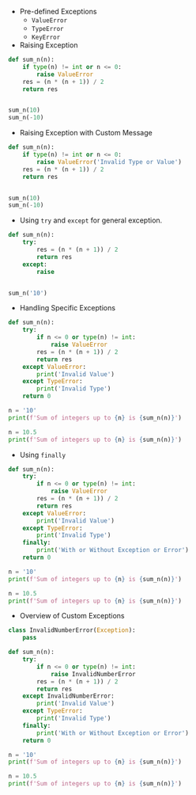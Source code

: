 * Pre-defined Exceptions
  * `ValueError`
  * `TypeError`
  * `KeyError`
* Raising Exception
```python
def sum_n(n):
    if type(n) != int or n <= 0:
        raise ValueError
    res = (n * (n + 1)) / 2
    return res


sum_n(10)
sum_n(-10)
```
* Raising Exception with Custom Message
```python
def sum_n(n):
    if type(n) != int or n <= 0:
        raise ValueError('Invalid Type or Value')
    res = (n * (n + 1)) / 2
    return res


sum_n(10)
sum_n(-10)
```
* Using `try` and `except` for general exception.
```python
def sum_n(n):
    try:
        res = (n * (n + 1)) / 2
        return res
    except:
        raise


sum_n('10')
```
* Handling Specific Exceptions
```python
def sum_n(n):
    try:
        if n <= 0 or type(n) != int:
            raise ValueError
        res = (n * (n + 1)) / 2
        return res
    except ValueError:
        print('Invalid Value')
    except TypeError:
        print('Invalid Type')
    return 0

n = '10'
print(f'Sum of integers up to {n} is {sum_n(n)}')

n = 10.5
print(f'Sum of integers up to {n} is {sum_n(n)}')
```
* Using `finally`
```python
def sum_n(n):
    try:
        if n <= 0 or type(n) != int:
            raise ValueError
        res = (n * (n + 1)) / 2
        return res
    except ValueError:
        print('Invalid Value')
    except TypeError:
        print('Invalid Type')
    finally:
        print('With or Without Exception or Error')
    return 0

n = '10'
print(f'Sum of integers up to {n} is {sum_n(n)}')

n = 10.5
print(f'Sum of integers up to {n} is {sum_n(n)}')
```
* Overview of Custom Exceptions
```python
class InvalidNumberError(Exception):
    pass

def sum_n(n):
    try:
        if n <= 0 or type(n) != int:
            raise InvalidNumberError
        res = (n * (n + 1)) / 2
        return res
    except InvalidNumberError:
        print('Invalid Value')
    except TypeError:
        print('Invalid Type')
    finally:
        print('With or Without Exception or Error')
    return 0

n = '10'
print(f'Sum of integers up to {n} is {sum_n(n)}')

n = 10.5
print(f'Sum of integers up to {n} is {sum_n(n)}')
```